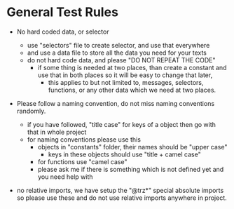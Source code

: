 # General Test Rules

- No hard coded data, or selector

  - use "selectors" file to create selector, and use that everywhere
  - and use a data file to store all the data you need for your texts
  - do not hard code data, and please "DO NOT REPEAT THE CODE"
    - if some thing is needed at two places, than create a constant and use that in both places so it will be easy to change that later,
      - this applies to but not limited to, messages, selectors, functions, or any other data which we need at two places.

- Please follow a naming convention, do not miss naming conventions randomly.
  - if you have followed, "title case" for keys of a object then go with that in whole project
  - for naming conventions please use this
    - objects in "constants" folder, their names should be "upper case"
      - keys in these objects should use "title + camel case"
    - for functions use "camel case"
    - please ask me if there is something which is not defined yet and you need help with
- no relative imports, we have setup the "@trz\*" special absolute imports so please use these and do not use relative imports anywhere in project.

